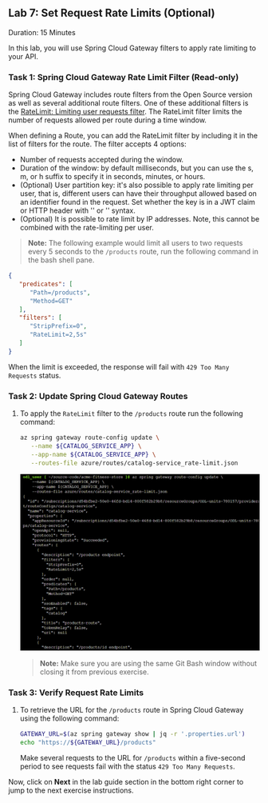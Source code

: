 ## Lab 7:  Set Request Rate Limits (Optional)
Duration: 15 Minutes

In this lab, you will use Spring Cloud Gateway filters to apply rate limiting to your API.

### Task 1: Spring Cloud Gateway Rate Limit Filter (Read-only)

Spring Cloud Gateway includes route filters from the Open Source version as well as several additional route filters. One of these additional filters is the [RateLimit: Limiting user requests filter](https://docs.vmware.com/en/VMware-Spring-Cloud-Gateway-for-Kubernetes/1.1/scg-k8s/GUID-route-filters.html#ratelimit-limiting-user-requests-filter). The RateLimit filter limits the number of requests allowed per route during a time window.

   When defining a Route, you can add the RateLimit filter by including it in the list of filters for the route. The filter accepts 4 options:

   * Number of requests accepted during the window.
   * Duration of the window: by default milliseconds, but you can use the s, m, or h suffix to specify it in seconds, minutes, or hours.
   * (Optional) User partition key: it's also possible to apply rate limiting per user, that is, different users can have their throughput allowed based on an identifier found in the request. Set whether the key is in a JWT claim or HTTP header with '' or '' syntax.
   * (Optional) It is possible to rate limit by IP addresses. Note, this cannot be combined with the rate-limiting per user.

   > **Note:** The following example would limit all users to two requests every 5 seconds to the `/products` route, run the following command in the bash shell pane.

   ```json
   {
      "predicates": [
         "Path=/products",
         "Method=GET"
      ],
      "filters": [
         "StripPrefix=0",
         "RateLimit=2,5s"
      ]
   }
   ```

When the limit is exceeded, the response will fail with `429 Too Many Requests` status.

### Task 2: Update Spring Cloud Gateway Routes

1. To apply the `RateLimit` filter to the `/products` route run the following command:

   ```bash
   az spring gateway route-config update \
      --name ${CATALOG_SERVICE_APP} \
      --app-name ${CATALOG_SERVICE_APP} \
      --routes-file azure/routes/catalog-service_rate-limit.json
   ```

   ![](Images/mjv2-30-new.png)
   
   
   > **Note:** Make sure you are using the same Git Bash window without closing it from previous exercise.

### Task 3: Verify Request Rate Limits

1. To retrieve the URL for the `/products` route in Spring Cloud Gateway using the following command:

   ```bash
   GATEWAY_URL=$(az spring gateway show | jq -r '.properties.url')
   echo "https://${GATEWAY_URL}/products"
   ```

   Make several requests to the URL for `/products` within a five-second period to see requests fail with the status `429 Too Many Requests`.


Now, click on **Next** in the lab guide section in the bottom right corner to jump to the next exercise instructions.
